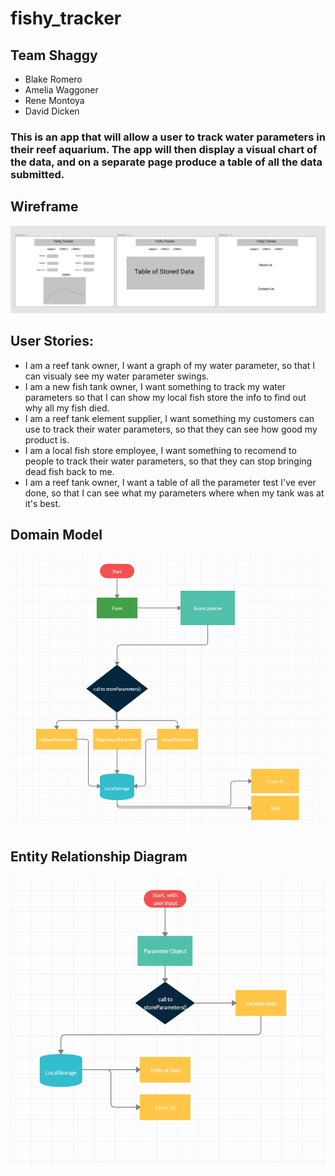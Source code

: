 # fishy_tracker

## Team Shaggy

* Blake Romero
* Amelia Waggoner
* Rene Montoya
* David Dicken

### This is an app that will allow a user to track water parameters in their reef aquarium. The app will then display a visual chart of the data, and on a separate page produce a table of all the data submitted.

## Wireframe

![](images/fishy_tracker_wireframe.PNG)

## User Stories:

* I am a reef tank owner, I want a graph of my water parameter, so that I can visualy see my water parameter swings.
* I am a new fish tank owner, I want something to track my water parameters so that I can show my local fish store the info to find out why all my fish died.
* I am a reef tank element supplier, I want something my customers can use to track their water parameters, so that they can see how good my product is.
* I am a local fish store employee, I want something to recomend to people to track their water parameters, so that they can stop bringing dead fish back to me.
* I am a reef tank owner, I want a table of all the parameter test I've ever done, so that I can see what my parameters where when my tank was at it's best.

## Domain Model

![](images/domain_model.PNG)

## Entity Relationship Diagram

![](images/entity_diagram.PNG)
